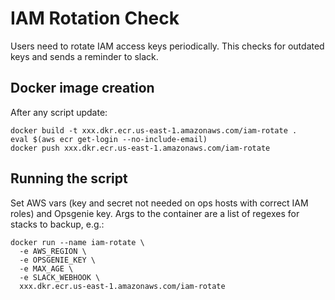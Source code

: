 # IAM Rotation Check

Users need to rotate IAM access keys periodically. This checks for
outdated keys and sends a reminder to slack.

## Docker image creation

After any script update:

```
docker build -t xxx.dkr.ecr.us-east-1.amazonaws.com/iam-rotate .
eval $(aws ecr get-login --no-include-email)
docker push xxx.dkr.ecr.us-east-1.amazonaws.com/iam-rotate
```

## Running the script

Set AWS vars (key and secret not needed on ops hosts with correct IAM
roles) and Opsgenie key. Args to the container are a list of regexes
for stacks to backup, e.g.:

```
docker run --name iam-rotate \
  -e AWS_REGION \
  -e OPSGENIE_KEY \
  -e MAX_AGE \
  -e SLACK_WEBHOOK \
  xxx.dkr.ecr.us-east-1.amazonaws.com/iam-rotate
```